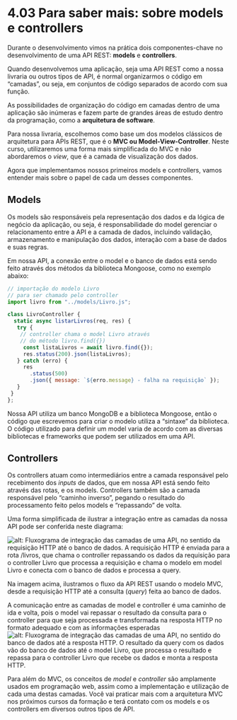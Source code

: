 # 4.03 Para saber mais: sobre models e controllers

Durante o desenvolvimento vimos na prática dois componentes-chave no desenvolvimento de uma API REST: **models** e **controllers**.

Quando desenvolvemos uma aplicação, seja uma API REST como a nossa livraria ou outros tipos de API, é normal organizarmos o código em “camadas”, ou seja, em conjuntos de código separados de acordo com sua função.

As possibilidades de organização do código em camadas dentro de uma aplicação são inúmeras e fazem parte de grandes áreas de estudo dentro da programação, como a **arquitetura de software**.

Para nossa livraria, escolhemos como base um dos modelos clássicos de arquitetura para APIs REST, que é o **MVC ou Model-View-Controller**. Neste curso, utilizaremos uma forma mais simplificada do MVC e não abordaremos o _view_, que é a camada de visualização dos dados.

Agora que implementamos nossos primeiros models e controllers, vamos entender mais sobre o papel de cada um desses componentes.

## Models

Os models são responsáveis pela representação dos dados e da lógica de negócio da aplicação, ou seja, é responsabilidade do model gerenciar o relacionamento entre a API e a camada de dados, incluindo validação, armazenamento e manipulação dos dados, interação com a base de dados e suas regras.

Em nossa API, a conexão entre o model e o banco de dados está sendo feito através dos métodos da biblioteca Mongoose, como no exemplo abaixo:

```js
// importação do modelo Livro
// para ser chamado pelo controller
import livro from "../models/Livro.js";

class LivroController {
  static async listarLivros(req, res) {
   try {
    // controller chama o model Livro através
    // do método livro.find({})
     const listaLivros = await livro.find({});
     res.status(200).json(listaLivros);
   } catch (erro) {
     res
       .status(500)
       .json({ message: `${erro.message} - falha na requisição` });
   }
 }
};
```

Nossa API utiliza um banco MongoDB e a biblioteca Mongoose, então o código que escrevemos para criar o modelo utiliza a “sintaxe” da biblioteca. O código utilizado para definir um model varia de acordo com as diversas bibliotecas e frameworks que podem ser utilizados em uma API.

## Controllers

Os controllers atuam como intermediários entre a camada responsável pelo recebimento dos _inputs_ de dados, que em nossa API está sendo feito através das rotas, e os models. Controllers também são a camada responsável pelo “caminho inverso”, pegando o resultado do processamento feito pelos models e “repassando” de volta.

Uma forma simplificada de ilustrar a integração entre as camadas da nossa API pode ser conferida neste diagrama:

![alt: Fluxograma de integração das camadas de uma API, no sentido da requisição HTTP até o banco de dados. A requisição HTTP é enviada para a rota /livros, que chama o controller repassando os dados da requisição para o controller Livro que processa a requisição e chama o modelo em model Livro e conecta com o banco de dados e processa a query.](https://cdn3.gnarususercontent.com.br/3266-nodejs-mongodb/imagem1.png)

Na imagem acima, ilustramos o fluxo da API REST usando o modelo MVC, desde a requisição HTTP até a consulta (_query_) feita ao banco de dados.

A comunicação entre as camadas de model e controller é uma caminho de ida e volta, pois o model vai repassar o resultado da consulta para o controller para que seja processada e transformada na resposta HTTP no formato adequado e com as informações esperadas![alt: Fluxograma de integração das camadas de uma API, no sentido do banco de dados até a resposta HTTP. O resultado da query com os dados vão do banco de dados até o model Livro, que processa o resultado e repassa para o controller Livro que recebe os dados e monta a resposta HTTP.](https://cdn3.gnarususercontent.com.br/3266-nodejs-mongodb/imagem2.png)

Para além do MVC, os conceitos de _model_ e _controller_ são amplamente usados em programação web, assim como a implementação e utilização de cada uma destas camadas. Você vai praticar mais com a arquitetura MVC nos próximos cursos da formação e terá contato com os models e os controllers em diversos outros tipos de API.